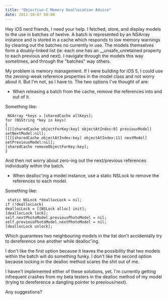 ```yaml
---
title: "Objective-C Memory Deallocation Advice"
date: 2011-10-07 00:00
---
```


<import><p>Hey iOS nerd friends, I need your help.
I fetched, store, and display models to the use in batches of twelve. A batch is represented by an NSArray instance and is stored in a cache which responds to low memory warnings by clearing out the batches no currently in use. The models themselves form a doubly-linked list (ie: each one has an __unsafe_unretained property to each previous and next). I navigate through the models this way sometimes, and through the "batches" way others.</p>
<p>My problem is memory management. If I were building for iOS 5, I could use the zeroing-weak reference properties in the model class and not worry about it. But I'm not, so I have to. The two options I've thought of are:</p>
<ul>
<li>When releasing a batch from the cache, remove the references into and out of it.</li>
</ul>
<div>Something like:</div>
<p><code> NSArray *keys = [sharedCache allKeys];
for (NSString *key in keys)
{
[[[[sharedCache objectForKey:key] objectAtIndex:0] previousModel] setNextModel:nil];
[[[[sharedCache objectAtIndex:key] objectAtIndex:11] nextModel] setPreviousModel:nil];
[sharedCache removeObjectForKey:key];
}
</code></p>
<div>And then not worry about zero-ing out the next/previous references individually within the batch.</div>
<ul>
<li>When dealloc'ing a model instance, use a static NSLock to remove the references to each model.</li>
</ul>
<div>Something like:</div>
<p><code> static NSLock *deallocLock = nil;
if (!deallocLock)
deallocLock = [[NSLock alloc] init];
[deallocLock lock];
self.nextPhotoModel.previousPhotoModel = nil;
self.previousPhotoModel.nextPhotoModel = nil;
[deallocLock unlock];
</code></p>
<p>Which guarantees two neighbouring models in the list don't accidentally try to dereference one another while dealloc'ing.</p>
<p>I don't like the first option because it leaves the possibility that two models within the batch will do something funky. I don't like the second option because locking in the dealloc method scares the shit out of me.</p>
<p>I haven't implemented either of these solutions, yet. I'm currently getting infrequent crashes from my beta testers in the dealloc method of my model (trying to dereference a dangling pointer to previous/next).</p>
<p>Any suggestions?</p></import>

<!-- more -->

